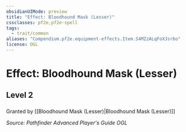 ```yaml
---
obsidianUIMode: preview
title: "Effect: Bloodhound Mask (Lesser)"
cssclasses: pf2e,pf2e-spell
tags:
  - trait/common
aliases: "Compendium.pf2e.equipment-effects.Item.S4MZzALqFoXJsr6o"
license: OGL
---
```

# Effect: Bloodhound Mask (Lesser)
## Level 2
### 






Granted by [[Bloodhound Mask (Lesser)|Bloodhound Mask (Lesser)]]

*Source: Pathfinder Advanced Player's Guide*
*OGL*